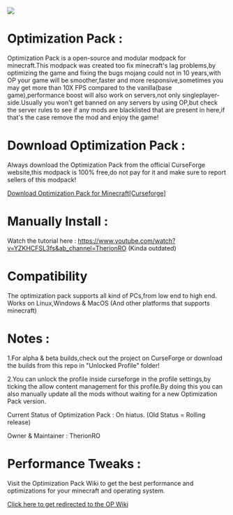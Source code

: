 <img src="https://github.com/TherionRO/Minecraft-Optimization-Pack/blob/main/GithubFolder/Assets/op3.png?raw=true"/>

# Optimization Pack :
Optimization Pack is a open-source and modular modpack for minecraft.This modpack was created too fix minecraft's lag problems,by optimizing the game and fixing the bugs mojang could not in 10 years,with OP your game will be smoother,faster and more responsive,sometimes you may get more than 10X FPS compared to the vanilla(base game),performance boost will also work on servers,not only singleplayer-side.Usually you won't get banned on any servers by using OP,but check the server rules to see if any mods are blacklisted that are present in here,if that's the case remove the mod and enjoy the game!

# Download Optimization Pack :
Always download the Optimization Pack from the official CurseForge website,this modpack is 100% free,do not pay for it and make sure to report sellers of this modpack!

[Download Optimization Pack for Minecraft[Curseforge]](https://www.curseforge.com/minecraft/modpacks/minecraft-optimization-pack)

# Manually Install :
 Watch the tutorial here : https://www.youtube.com/watch?v=YZKHCFSL3fs&ab_channel=TherionRO (Kinda outdated)
 
# Compatibility
 The optimization pack supports all kind of PCs,from low end to high end.
 Works on Linux,Windows & MacOS (And other platforms that supports minecraft)
 
# Notes :
 1.For alpha & beta builds,check out the project on CurseForge or download the builds from this repo in "Unlocked Profile" folder!
 
 2.You can unlock the profile inside curseforge in the profile settings,by ticking the allow content management for this profile.By doing this you can also manually update all the mods without waiting for a new Optimization Pack version.
 
 Current Status of Optimization Pack : On hiatus. (Old Status = Rolling release)
 
 Owner & Maintainer : TherionRO
 
# Performance Tweaks :
Visit the Optimization Pack Wiki to get the best performance and optimizations for your minecraft and operating system.

[Click here to get redirected to the OP Wiki](https://github.com/TherionRO/Minecraft-Optimization-Pack/wiki)


 
